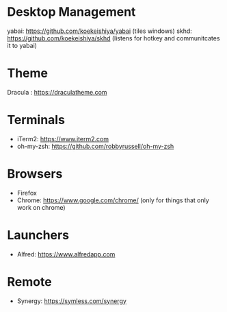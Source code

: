 # Desktop Management
yabai: https://github.com/koekeishiya/yabai (tiles windows)
skhd: https://github.com/koekeishiya/skhd (listens for hotkey and communitcates it to yabai)

# Theme
Dracula : https://draculatheme.com

# Terminals
- iTerm2: https://www.iterm2.com
- oh-my-zsh: https://github.com/robbyrussell/oh-my-zsh

# Browsers
- Firefox
- Chrome: https://www.google.com/chrome/ (only for things that only work on chrome)

# Launchers
- Alfred: https://www.alfredapp.com

# Remote
- Synergy: https://symless.com/synergy
